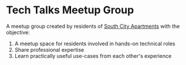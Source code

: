 # Tech Talks Meetup Group

A meetup group created by residents of [South City Apartments](http://sugruha.in/) with the objective:

1. A meetup space for residents involved in hands-on technical roles
2. Share professional expertise
3. Learn practically useful use-cases from each other's experience

